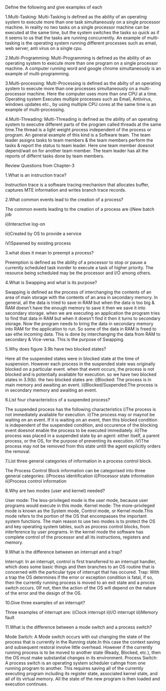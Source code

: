 Define the following and give examples of each

1.Multi-Tasking:
        Multi-Tasking is defined as the ability of an operating system to execute more than one task simultaneously on a single processor machine. In reality no two tasks  on a single processor machine can be executed at the same time, but the system switches the tasks so quick as if it seems to us that the tasks are running concurrently.
        An example of multi-tasking is the operating system running different processes such as email, web server, anti virus on a single cpu.

2.Multi-Programming:
        Multi-Programming is defined as the ability of an operating system to execute more than one program on a single processor machine. 
        A computer running word and google chrome simultaneously is an example of multi-programming.

3.Multi-processing:
        Multi-Processing is defined as the abilty of an operating system to execute more than one processes simultaneously on a multi-processor machine. Here the computer uses more than one CPU at a time.
        Operating system Executes multiple processes such as Email, Antivirus, windows updates etc., by using multiple CPU cores at the same time is an example of multi-processing.
        
4.Multi-Threading: 
        Multi-Threading is defined as the ability of an operating system to executre different parts of the program called threads at the same time.The thread is a light weight process independent of the process or program.
        An general example of this kind is a Software team. The team leader assigns tasks to team members & the team members perform the tasks & report the status to team leader. Here one team member doesnot depend/wait on for another team member. The team leader has all the reports of differnt tasks done by team members.
       
       
Review Questions from Chapter-3

1.What is an instruction trace?

Instruction trace is a software tracing mechanism that allocates buffer, captures MTE information and writes branch trace records.


2.What common events lead to the creation of a process?

The  common events leading to the creation of a process are
 i)New batch job
 
 ii)Interactive log-on
 
 iii)Created by OS to provide a service
 
 iV)Spawned by existing process
 
 
3.what does it mean to preempt a process?

Preemption is defined as the ability of a processor to stop or pause a currently scheduled task inorder to execute a task of higher priority. The resource being scheduled may be the processor and I/O among others.
 
 
4.What is Swapping and what is its purpose?

Swapping is defined as the process of interchanging the contents of an area of main storage with the contents of an area in secondary memory. In general, all the data is tried to save in RAM but when the data is too big & RAM doesn't have the enough memory to save it then we save it into secondary storage.
when we are executing an application the program tries to find that data in RAM but when it doesn't find it then it turns to secondary storage. Now the program needs to bring the data in secondary memory into RAM for the application to run. So some of the data in RAM is freed to sav ethe incoming data.
This is done by interchanging the data from RAM to secondary & Vice-versa. This is the purpose of Swapping.


5.Why does figure 3.9b have two blocked states?

Here all the suspended states were in blocked state at the time of suspension. However each process in the suspended state was originally blocked on a particular event. when that event occurs, the process is not blocked and is potentially available for execution. so we have two blocked states in 3.9(b).
the two blocked states are:
 i)Blocked: The process is in main memory and awaiting an event.
 ii)Blocked/Suspended:The process is in secondary memory and awaiting an event.
 
 
6.List four characteristics of a suspended process?

The suspended process has the following characteristics
 i)The process is not immediately available for execution.
 ii)The process may or maynot be waiting on an event. If it is waiting on an event, then this blocked condition is independent of the suspended condition, and occurence of the blocking event doesnot enable the process to be executed immediately.
 iii)The process was placed in a suspended state by an agent: either itself, a parent process, or the OS, for the purpose of preventing its execution.
 iV)The process may not be removed from this state untill the agent explicitly orders the removal.
 
 
7.List three general categories of information in a process control block.

The Process Control Block information can be categorised into three general categories:
 i)Process identification
 ii)Processor state information
 iii)Process control information
 
 
8.Why are two modes (user and kernel) needed?

User mode:
      The less-privileged mode is the user mode, because user programs would execute in this mode.
Kernel mode:
      The more-privileged mode is known as the System mode, Control mode, or Kernel mode.This mode refers to the portion of the OS that encompasses the important system functions.
The main reason to use two modes is to protect the OS and key operating system tables, such as process control blocks, from interference by user programs. In the kernel mode the software has complete control of the processor and all its instructions, registers and memory.


9.What is the difference between an interrupt and a trap?

Interrupt:
      In an interrupt, control is first transferred to an interrupt handler, which does some basic things and then branches to an OS routine that is concerned with the particular type of interrupt that has occured.
Trap:
      With a trap the OS determines if the error or exception condition is fatal, if so, then the currently running process is moved to an exit state and a proces switch occurs. 0If not, then the action of the OS will depend on the nature of the error and the design of the OS.


10.Give three examples of an interrupt?

Three examples of interrupt are:
 i)Clock interrupt
 ii)I/O interrupt
 iii)Memory fault
 
 
11.What is the difference between a mode switch and a process switch?

Mode Switch:
      A Mode switch occurs with out changing the state of the process that is currently in the Running state.In this case the context saving and subsequent restoral involve little overhead. However if the currently running process is to be moved to another state (Ready, Blocked, etc.), then the OS must make substantial changes in its environment.
Process Switch:
      A process switch is an operating system scheduler cahnge from one running program to another. This requires saving all of the currently executing program including its register state, associated kernel state, and all of its virtual memory. All the state of the new program is then loaded and execution continues.

 
